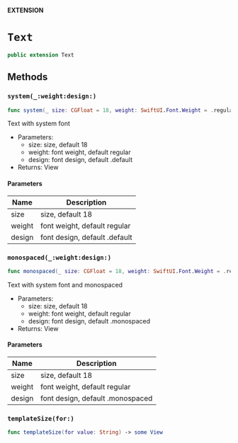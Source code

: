 **EXTENSION**

# `Text`
```swift
public extension Text
```

## Methods
### `system(_:weight:design:)`

```swift
func system(_ size: CGFloat = 18, weight: SwiftUI.Font.Weight = .regular, design: SwiftUI.Font.Design = .default) -> Text
```

Text with system font
- Parameters:
  - size: size, default 18
  - weight: font weight, default regular
  - design: font design, default .default
- Returns: View

#### Parameters

| Name | Description |
| ---- | ----------- |
| size | size, default 18 |
| weight | font weight, default regular |
| design | font design, default .default |

### `monospaced(_:weight:design:)`

```swift
func monospaced(_ size: CGFloat = 18, weight: SwiftUI.Font.Weight = .regular, design: SwiftUI.Font.Design = .monospaced) -> Text
```

Text with system font and monospaced
- Parameters:
  - size: size, default 18
  - weight: font weight, default regular
  - design: font design, default .monospaced
- Returns: View

#### Parameters

| Name | Description |
| ---- | ----------- |
| size | size, default 18 |
| weight | font weight, default regular |
| design | font design, default .monospaced |

### `templateSize(for:)`

```swift
func templateSize(for value: String) -> some View
```
